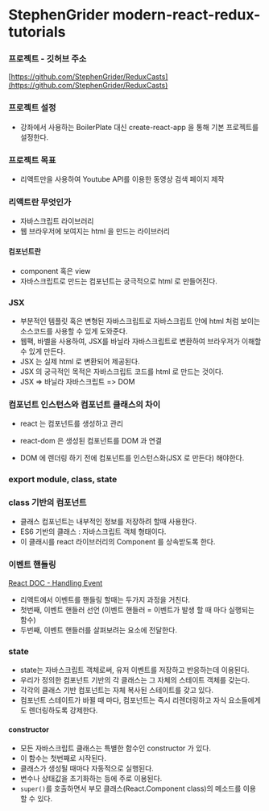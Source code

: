 # StephenGrider modern-react-redux-tutorials

### 프로젝트 - 깃허브 주소
[https://github.com/StephenGrider/ReduxCasts](https://github.com/StephenGrider/ReduxCasts)

### 프로젝트 설정
- 강좌에서 사용하는 BoilerPlate 대신 create-react-app 을 통해 기본 프로젝트를 설정한다.

### 프로젝트 목표
- 리액트만을 사용하여 Youtube API를 이용한 동영상 검색 페이지 제작

### 리액트란 무엇인가
- 자바스크립트 라이브러리
- 웹 브라우저에 보여지는 html 을 만드는 라이브러리

#### 컴포넌트란
- component 혹은 view
- 자바스크립트로 만드는 컴포넌트는 궁극적으로 html 로 만들어진다.

### JSX
- 부분적인 템플릿 혹은 변형된 자바스크립트로 자바스크립트 안에 html 처럼 보이는 소스코드를 사용할 수 있게 도와준다.
- 웹팩, 바벨을 사용하여, JSX를 바닐라 자바스크립트로 변환하여 브라우저가 이해할 수 있게 만든다.
- JSX 는 실제 html 로 변환되어 제공된다.
- JSX 의 궁극적인 목적은 자바스크립트 코드를 html 로 만드는 것이다.
- JSX => 바닐라 자바스크립트 => DOM

### 컴포넌트 인스턴스와 컴포넌트 클래스의 차이
- react 는 컴포넌트를 생성하고 관리
- react-dom 은 생성된 컴포넌트를 DOM 과 연결

- DOM 에 렌더링 하기 전에 컴포넌트를 인스턴스화(JSX 로 만든다) 해야한다. 

### export module, class, state

### class 기반의 컴포넌트

- 클래스 컴포넌트는 내부적인 정보를 저장하려 할때 사용한다.
- ES6 기반의 클래스 : 자바스크립트 객체 형태이다.
- 이 클래시를 react 라이브러리의 Component 를 상속받도록 한다.

### 이벤트 핸들링
[React DOC - Handling Event](https://reactjs.org/docs/handling-events.html)
- 리액트에서 이벤트를 핸들링 할때는 두가지 과정을 거친다.
- 첫번째, 이벤트 핸들러 선언 (이벤트 핸들러 = 이벤트가 발생 할 때 마다 실행되는 함수)
- 두번째, 이벤트 핸들러를 살펴보려는 요소에 전달한다.

### state
- state는 자바스크립트 객체로써, 유저 이벤트를 저장하고 반응하는데 이용된다.
- 우리가 정의한 컴포넌트 기반의 각 클래스는 그 자체의 스테이트 객체를 갖는다.
- 각각의 클래스 기반 컴포넌트는 자체 복사된 스테이트를 갖고 있다.
- 컴포넌트 스테이트가 바뀔 때 마다, 컴포넌트는 즉시 리렌더링하고 자식 요소들에게도 렌더링하도록 강제한다.

#### constructor
- 모든 자바스크립트 클래스는 특별한 함수인 constructor 가 있다.
- 이 함수는 첫번째로 시작된다.
- 클래스가 생성될 때마다 자동적으로 실행된다.
- 변수나 상태값을 초기화하는 등에 주로 이용된다.
- `super()`를 호출하면서 부모 클래스(React.Component class)의 메소드를 이용 할 수 있다.